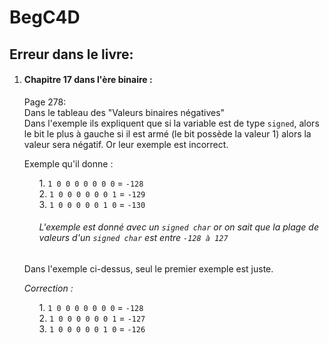 <h1>BegC4D</h1>
<h2>Erreur dans le livre:</h2>

<ol>
	<li>
		<h4>Chapitre 17 dans l'ère binaire :</h4>
		<p>
		Page 278:<br />
		Dans le tableau des "Valeurs binaires négatives"<br />
		Dans l'exemple ils expliquent que si la variable est de type <code>signed</code>, alors le bit le plus à gauche si il est armé (le bit possède la valeur 1) alors la valeur sera négatif. Or leur exemple est incorrect.
		</p>
		<p>
		Exemple qu'il donne :
		<ol>
			1. <code>1 0 0 0 0 0 0 0</code> = <code>-128</code><br />
			2. <code>1 0 0 0 0 0 0 1</code> = <code>-129</code><br />
			3. <code>1 0 0 0 0 0 1 0</code> = <code>-130</code><br />
			<p>
			<h6><i>L'exemple est donné avec un <code>signed char</code> or on sait que la plage de valeurs d'un <code>signed char</code> est entre 				<code>-128 à 127</code></i></h6>
			</p>
		</ol>
		</p>
		<p>
		Dans l'exemple ci-dessus, seul le premier exemple est juste.
		</p>
		<i>Correction :</i>
		<p>
		<ol>
			1. <code>1 0 0 0 0 0 0 0</code> = <code>-128</code><br />
			2. <code>1 0 0 0 0 0 0 1</code> = <code>-127</code><br />
			3. <code>1 0 0 0 0 0 1 0</code> = <code>-126</code><br />
		</ol>
		</p>
	</li>
</ol>


